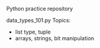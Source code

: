 Python practice repository

data_types_101.py
Topics:
- list type, tuple
- arrays, strings, bit manipulation
